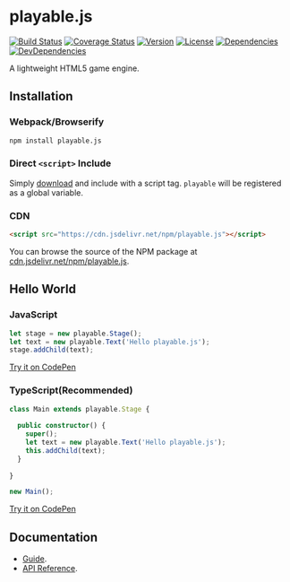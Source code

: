 # playable.js

[![Build Status][build-image]][build-url]
[![Coverage Status][coverage-image]][coverage-url]
[![Version][version-image]][version-url]
[![License][license-image]][license-url]
[![Dependencies][dep-image]][dep-url]
[![DevDependencies][dev-dep-image]][dev-dep-url]

A lightweight HTML5 game engine.

## Installation

### Webpack/Browserify

```bash
npm install playable.js
```

### Direct `<script>` Include

Simply [download](https://github.com/Lanfei/playable.js/releases) and include with a script tag. `playable` will be registered as a global variable.

### CDN

```html
<script src="https://cdn.jsdelivr.net/npm/playable.js"></script>
```

You can browse the source of the NPM package at [cdn.jsdelivr.net/npm/playable.js](https://cdn.jsdelivr.net/npm/playable.js/).

## Hello World

### JavaScript

```js
let stage = new playable.Stage();
let text = new playable.Text('Hello playable.js');
stage.addChild(text);
```

[Try it on CodePen](https://codepen.io/Lanfei/pen/WPzBLW/left/?editors=0010)

### TypeScript(Recommended)

```typescript
class Main extends playable.Stage {
  
  public constructor() {
    super();
    let text = new playable.Text('Hello playable.js');
    this.addChild(text);
  }
  
}

new Main();
```

[Try it on CodePen](https://codepen.io/Lanfei/pen/qgoeZg/left/?editors=0010)

## Documentation

- [Guide](http://lanfei.github.io/playable.js/).
- [API Reference](http://lanfei.github.io/playable.js/docs/).

[build-url]: https://circleci.com/gh/Lanfei/playable.js
[build-image]: https://img.shields.io/circleci/project/github/Lanfei/playable.js.svg
[coverage-url]: https://codecov.io/github/Lanfei/playable.js
[coverage-image]: https://img.shields.io/codecov/c/github/Lanfei/playable.js.svg
[version-url]: https://npmjs.org/package/playable.js
[version-image]: https://img.shields.io/npm/v/playable.js.svg
[license-url]: https://github.com/Lanfei/playable.js/blob/master/LICENSE
[license-image]: https://img.shields.io/npm/l/playable.js.svg
[dep-url]: https://david-dm.org/Lanfei/playable.js
[dep-image]: https://david-dm.org/Lanfei/playable.js/status.svg
[dev-dep-url]: https://david-dm.org/Lanfei/playable.js?type=dev
[dev-dep-image]: https://david-dm.org/Lanfei/playable.js/dev-status.svg
